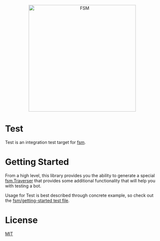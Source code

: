 <a href="https://github.com/fsm"><p align="center"><img src="https://user-images.githubusercontent.com/2105067/35464215-a014d512-02a9-11e8-8913-63a066f6064e.png" alt="FSM" width="350px" align="center;"/></p></a>

# Test

Test is an integration test target for [fsm](https://github.com/fsm/fsm).

# Getting Started

From a high level, this library provides you the ability to generate a special [fsm.Traverser](https://github.com/fsm/fsm/blob/master/fsm.go#L36-L47) that provides some additional functionality that will help you with testing a bot.

Usage for Test is best described through concrete example, so check out the [fsm/getting-started test file](https://github.com/fsm/getting-started/blob/master/bot_test.go).

# License

[MIT](LICENSE.md)
